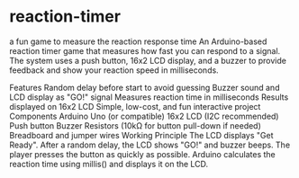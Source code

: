 # reaction-timer
a fun game to measure the reaction response time
An Arduino-based reaction timer game that measures how fast you can respond to a signal.
The system uses a push button, 16x2 LCD display, and a buzzer to provide feedback and show your reaction speed in milliseconds.

Features
Random delay before start to avoid guessing
Buzzer sound and LCD display as "GO!" signal
Measures reaction time in milliseconds
Results displayed on 16x2 LCD
Simple, low-cost, and fun interactive project
Components
Arduino Uno (or compatible)
16x2 LCD (I2C recommended)
Push button
Buzzer
Resistors (10kΩ for button pull-down if needed)
Breadboard and jumper wires
Working Principle
The LCD displays "Get Ready".
After a random delay, the LCD shows "GO!" and buzzer beeps.
The player presses the button as quickly as possible.
Arduino calculates the reaction time using millis() and displays it on the LCD.
